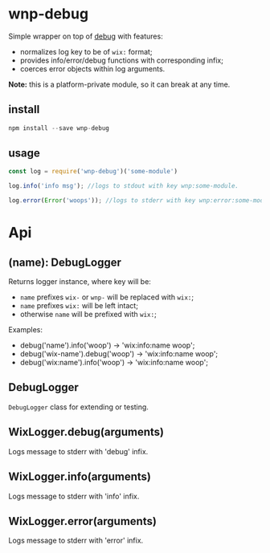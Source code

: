 # wnp-debug

Simple wrapper on top of [debug](https://www.npmjs.com/package/debug) with features:
 - normalizes log key to be of `wix:` format;
 - provides info/error/debug functions with corresponding infix;
 - coerces error objects within log arguments.

**Note:** this is a platform-private module, so it can break at any time.

## install

```js 
npm install --save wnp-debug
```

## usage

```js
const log = require('wnp-debug')('some-module')

log.info('info msg'); //logs to stdout with key wnp:some-module.

log.error(Error('woops')); //logs to stderr with key wnp:error:some-module.
```

# Api
## (name): DebugLogger
Returns logger instance, where key will be:
 - `name` prefixes `wix-` or `wnp-` will be replaced with `wix:`;
 - `name` prefixes `wix:` will be left intact;
 - otherwise `name` will be prefixed with `wix:`;

Examples: 
 - debug('name').info('woop') -> 'wix:info:name woop';
 - debug('wix-name').debug('woop') -> 'wix:info:name woop';
 - debug('wix:name').info('woop') -> 'wix:info:name woop'; 

## DebugLogger
`DebugLogger` class for extending or testing.  

## WixLogger.debug(arguments)
Logs message to stderr with 'debug' infix.

## WixLogger.info(arguments)
Logs message to stderr with 'info' infix.

## WixLogger.error(arguments)
Logs message to stderr with 'error' infix.
